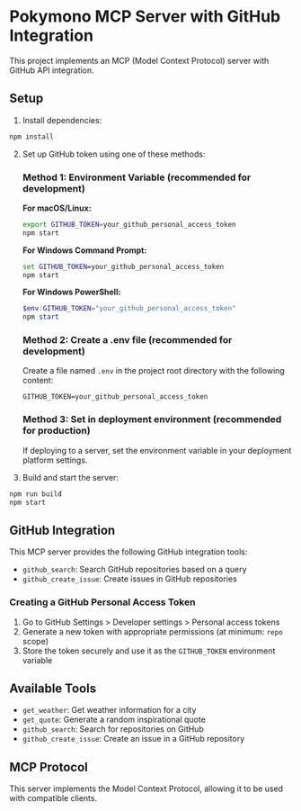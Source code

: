 # Pokymono MCP Server with GitHub Integration

This project implements an MCP (Model Context Protocol) server with GitHub API integration.

## Setup

1. Install dependencies:
```bash
npm install
```

2. Set up GitHub token using one of these methods:

   ### Method 1: Environment Variable (recommended for development)
   
   **For macOS/Linux:**
   ```bash
   export GITHUB_TOKEN=your_github_personal_access_token
   npm start
   ```
   
   **For Windows Command Prompt:**
   ```cmd
   set GITHUB_TOKEN=your_github_personal_access_token
   npm start
   ```
   
   **For Windows PowerShell:**
   ```powershell
   $env:GITHUB_TOKEN="your_github_personal_access_token"
   npm start
   ```

   ### Method 2: Create a .env file (recommended for development)
   
   Create a file named `.env` in the project root directory with the following content:
   ```
   GITHUB_TOKEN=your_github_personal_access_token
   ```
   
   ### Method 3: Set in deployment environment (recommended for production)
   
   If deploying to a server, set the environment variable in your deployment platform settings.

3. Build and start the server:
```bash
npm run build
npm start
```

## GitHub Integration

This MCP server provides the following GitHub integration tools:

- `github_search`: Search GitHub repositories based on a query
- `github_create_issue`: Create issues in GitHub repositories

### Creating a GitHub Personal Access Token

1. Go to GitHub Settings > Developer settings > Personal access tokens
2. Generate a new token with appropriate permissions (at minimum: `repo` scope)
3. Store the token securely and use it as the `GITHUB_TOKEN` environment variable

## Available Tools

- `get_weather`: Get weather information for a city
- `get_quote`: Generate a random inspirational quote
- `github_search`: Search for repositories on GitHub
- `github_create_issue`: Create an issue in a GitHub repository

## MCP Protocol

This server implements the Model Context Protocol, allowing it to be used with compatible clients.